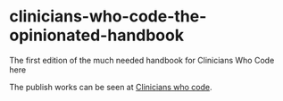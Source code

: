 # clinicians-who-code-the-opinionated-handbook
The first edition of the much needed handbook for Clinicians Who Code
here

The publish works can be seen at [Clinicians who code](www.clinicians-who-code.github.io).
